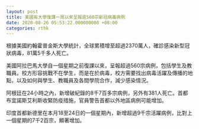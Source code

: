 ```yaml
---
layout: post
title: 美國有大學復課一周以來呈報逾560宗新冠病毒病例
date: 2020-08-26 05:53:22.000000000 +08:00
categories: rthk
---
```


根據美國約翰霍普金斯大學統計，全球累積增至超過2370萬人，確診感染新型冠狀病毒，81萬5千多人死亡。

美國阿拉巴馬大學自一個星期之前復課以來，呈報超過560宗病例，包括學生及教職員。校方形容挑戰不在學生，而是在於病毒，校方需要找出病毒活躍及傳播的地點，以及如何與學生、教職員及各間學院合作，減少感染情況。

阿根廷在24小時之內，新增破紀錄的8千7百多宗病例，另外有381人死亡。首都布宜諾斯艾利斯收緊防疫措施，官員警告首都以外地區病例可能增加。

印度首都新德里在本月18至24日的一個星期內，新增超過9千宗活躍病例，比對上一個星期的7千2百宗，顯著增加。
